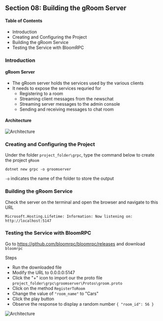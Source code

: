 ## Section 08: Building the gRoom Server

#### Table of Contents
- Introduction
- Creating and Configuring the Project
- Building the gRoom Service
- Testing the Service with BloomRPC



### Introduction

#### gRoom Server
- The gRoom server holds the services used by the various clients
- It needs to expose the services requried for
  - Registering to a room
  - Streaming client messages from the newschat
  - Streaming server messages to the admin console
  - Sending and receiving messages to chat room

#### Architecture
![Architecture](https://github.com/lcycstudio/kubernetes/blob/master/Building%20Web%20APIs%20with%20gRPC%20-%20The%20Complete%20Guide/06_introducting_our_app/gRoom.png)


### Creating and Configuring the Project
Under the folder `project_folder\grpc`, type the command below to create the project `gRoom`
```
dotnet new grpc -o groomserver
```
`-o` indicates the name of the folder to store the output 



### Building the gRoom Service

Check the server on the terminal and open the browser and navigate to this URL
```
Microsoft.Hosting.Lifetime: Information: Now listening on: http://localhost:5147
```

### Testing the Service with BloomRPC

Go to https://github.com/bloomrpc/bloomrpc/releases and download `bloomrpc`

Steps
- Run the downloaded file
- Modify the URL to 0.0.0.0:5147
- Click the "+" icon to import our the proto file `project_folder\grpc\groomserver\Protos\groom.proto`
- Click on the method `RegisterToRoom`
- Change the value of `"room_name"` to "Cars"
- Click the play button 
- Observe the response to display a random number `{ "room_id": 56 }`

![Architecture](https://github.com/lcycstudio/devops/blob/master/Building%20Web%20APIs%20with%20gRPC%20-%20The%20Complete%20Guide/08_building_the_groom_server/bloolm_rpc.png)



